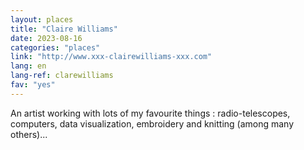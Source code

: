 ```yaml
---
layout: places
title: "Claire Williams"
date: 2023-08-16
categories: "places"
link: "http://www.xxx-clairewilliams-xxx.com"
lang: en
lang-ref: clarewilliams
fav: "yes"
---
```

An artist working with lots of my favourite things : radio-telescopes, computers, data visualization, embroidery and knitting (among many others)...
